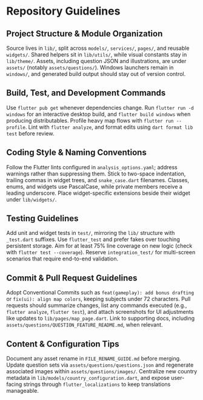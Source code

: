 # Repository Guidelines

## Project Structure & Module Organization
Source lives in `lib/`, split across `models/`, `services/`, `pages/`, and reusable `widgets/`. Shared helpers sit in `lib/utils/`, while visual constants stay in `lib/theme/`. Assets, including question JSON and illustrations, are under `assets/` (notably `assets/questions/`). Windows launchers remain in `windows/`, and generated build output should stay out of version control.

## Build, Test, and Development Commands
Use `flutter pub get` whenever dependencies change. Run `flutter run -d windows` for an interactive desktop build, and `flutter build windows` when producing distributables. Profile heavy map flows with `flutter run --profile`. Lint with `flutter analyze`, and format edits using `dart format lib test` before review.

## Coding Style & Naming Conventions
Follow the Flutter lints configured in `analysis_options.yaml`; address warnings rather than suppressing them. Stick to two-space indentation, trailing commas in widget trees, and `snake_case.dart` filenames. Classes, enums, and widgets use PascalCase, while private members receive a leading underscore. Place widget-specific extensions beside their widget under `lib/widgets/`.

## Testing Guidelines
Add unit and widget tests in `test/`, mirroring the `lib/` structure with `_test.dart` suffixes. Use `flutter_test` and prefer fakes over touching persistent storage. Aim for at least 75% line coverage on new logic (check with `flutter test --coverage`). Reserve `integration_test/` for multi-screen scenarios that require end-to-end validation.

## Commit & Pull Request Guidelines
Adopt Conventional Commits such as `feat(gameplay): add bonus drafting` or `fix(ui): align map colors`, keeping subjects under 72 characters. Pull requests should summarize changes, list any commands executed (e.g., `flutter analyze`, `flutter test`), and attach screenshots for UI adjustments like updates to `lib/pages/map_page.dart`. Link to supporting docs, including `assets/questions/QUESTION_FEATURE_README.md`, when relevant.

## Content & Configuration Tips
Document any asset rename in `FILE_RENAME_GUIDE.md` before merging. Update question sets via `assets/questions/questions.json` and regenerate associated images within `assets/questions/images/`. Centralize new country metadata in `lib/models/country_configuration.dart`, and expose user-facing strings through `flutter_localizations` to keep translations manageable.
